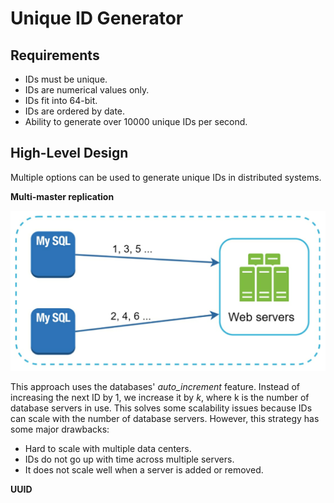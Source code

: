 # Unique ID Generator

## Requirements

- IDs must be unique.
- IDs are numerical values only.
- IDs fit into 64-bit.
- IDs are ordered by date.
- Ability to generate over 10000 unique IDs per second.

## High-Level Design

Multiple options can be used to generate unique IDs in distributed systems.

**Multi-master replication**

![Multi-master Replication](../assets/multi_master_replication.png)

This approach uses the databases' *auto_increment* feature. Instead of increasing the next ID by 1, we increase it by *k*, where k is the number of database servers in use. This solves some scalability issues because IDs can scale with the number of database servers. However, this strategy has some major drawbacks:

- Hard to scale with multiple data centers.
- IDs do not go up with time across multiple servers.
- It does not scale well when a server is added or removed.

**UUID**

